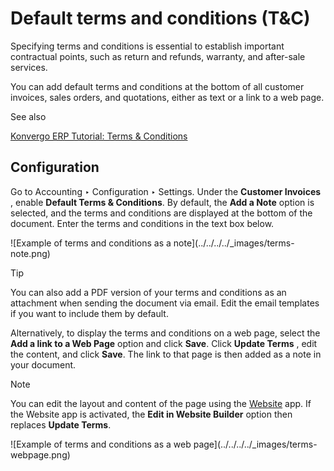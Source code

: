 # Default terms and conditions (T&C)

Specifying terms and conditions is essential to establish important
contractual points, such as return and refunds, warranty, and after-sale
services.

You can add default terms and conditions at the bottom of all customer
invoices, sales orders, and quotations, either as text or a link to a web
page.

<div class="alert alert-secondary">
<p class="alert-title">
See also</p><p><a href="https://www.odoo.com/slides/slide/terms-conditions-1680">Konvergo ERP Tutorial: Terms &amp; Conditions</a></p>
</div>

## Configuration

Go to Accounting ‣ Configuration ‣ Settings. Under the **Customer Invoices** ,
enable **Default Terms & Conditions**. By default, the **Add a Note** option
is selected, and the terms and conditions are displayed at the bottom of the
document. Enter the terms and conditions in the text box below.

![Example of terms and conditions as a note](../../../../_images/terms-
note.png) <div class="alert alert-info">
<p class="alert-title">
Tip</p><p>You can also add a PDF version of your terms and conditions as an attachment when sending the
document via email. Edit the email templates if you want to include them by default.</p>
</div>

Alternatively, to display the terms and conditions on a web page, select the
**Add a link to a Web Page** option and click **Save**. Click **Update Terms**
, edit the content, and click **Save**. The link to that page is then added as
a note in your document.

<div class="alert alert-primary">
<p class="alert-title">
Note</p><p>You can edit the layout and content of the page using the <a href="../../../websites/website">Website</a> app. If the Website app is activated, the <b>Edit in
Website Builder</b> option then replaces <b>Update Terms</b>.</p>
</div> ![Example of terms and conditions as a web
page](../../../../_images/terms-webpage.png)

